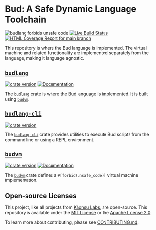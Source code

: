 # Bud: A Safe Dynamic Language Toolchain

![budlang forbids unsafe code](https://img.shields.io/badge/unsafe-forbid-success)
[![Live Build Status](https://img.shields.io/github/workflow/status/khonsulabs/budlang/Tests/main)](https://github.com/khonsulabs/budlang/actions?query=workflow:Tests)
[![HTML Coverage Report for `main` branch](https://khonsulabs.github.io/budlang/coverage/badge.svg)](https://khonsulabs.github.io/budlang/coverage/)

This repository is where the Bud language is implemented. The virtual machine
and related functionality are implemented separately from the language, making
it language agnostic.

## [`budlang`][budlang]

[![crate version](https://img.shields.io/crates/v/budlang.svg)](https://crates.io/crates/budlang) [![Documentation](https://img.shields.io/badge/docs-main-informational)](https://khonsulabs.github.io/budlang/main/budlang)

The [`budlang`][budlang] crate is where the Bud language is implemented. It is
built using [`budvm`][budvm].

## [`budlang-cli`][budlang-cli]

[![crate version](https://img.shields.io/crates/v/budlang-cli.svg)](https://crates.io/crates/budlang-cli)

The [`budlang-cli`][budlang-cli] crate provides utilities to execute Bud scripts
from the command line or using a REPL environment.

## [`budvm`][budvm]

[![crate version](https://img.shields.io/crates/v/budvm.svg)](https://crates.io/crates/budvm) [![Documentation](https://img.shields.io/badge/docs-main-informational)](https://khonsulabs.github.io/budlang/main/budvm)

The [`budvm`][budvm] crate defines a `#[forbid(unsafe_code)]` virtual machine
implementation.

[budlang]: https://github.com/khonsulabs/budlang/blob/main/budlang
[budvm]: https://github.com/khonsulabs/budlang/blob/main/budvm
[budlang-cli]: https://github.com/khonsulabs/budlang/blob/main/budlang-cli

## Open-source Licenses

This project, like all projects from [Khonsu Labs](https://khonsulabs.com/), are
open-source. This repository is available under the [MIT License](./LICENSE-MIT)
or the [Apache License 2.0](./LICENSE-APACHE).

To learn more about contributing, please see [CONTRIBUTING.md](./CONTRIBUTING.md).
